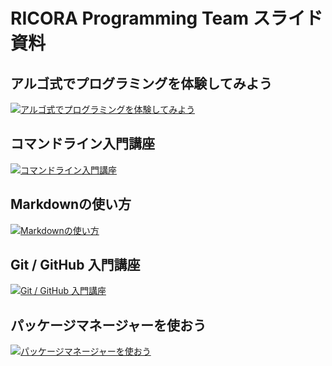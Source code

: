 # RICORA Programming Team スライド資料

## アルゴ式でプログラミングを体験してみよう

<a href="https://alg-slides.tus-ricora.com/algo-method.html"><img src="https://alg-slides.tus-ricora.com/algo-method.png" alt="アルゴ式でプログラミングを体験してみよう"></a>

## コマンドライン入門講座

<a href="https://alg-slides.tus-ricora.com/cui.html"><img src="https://alg-slides.tus-ricora.com/cui.png" alt="コマンドライン入門講座"></a>

## Markdownの使い方

<a href="https://alg-slides.tus-ricora.com/md.html"><img src="https://alg-slides.tus-ricora.com/md.png" alt="Markdownの使い方"></a>

## Git / GitHub 入門講座

<a href="https://alg-slides.tus-ricora.com/git.html"><img src="https://alg-slides.tus-ricora.com/git.png" alt="Git / GitHub 入門講座"></a>

## パッケージマネージャーを使おう

<a href="https://alg-slides.tus-ricora.com/pm.html"><img src="https://alg-slides.tus-ricora.com/pm.png" alt="パッケージマネージャーを使おう"></a>